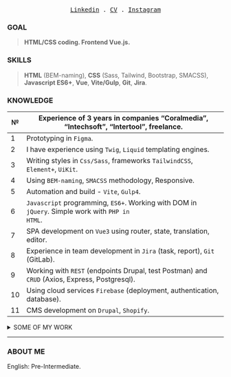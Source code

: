 <p align="center">
  <samp>
    <a href="https://www.linkedin.com/in/aleksej579/">Linkedin</a> .
    <a href="https://docs.google.com/document/d/15-5NDM-8x6to6ftEFT7n2dYbgWQvx5RAoAXenvMSv28">CV</a> .
    <a href="https://www.instagram.com/eremenko_579/">Instagram</a>
  </samp>
</p>

### GOAL

>**HTML/CSS  coding.   Frontend Vue.js.**

### SKILLS

>**HTML** (BEM-naming),  **CSS** (Sass, Tailwind, Bootstrap, SMACSS),  **Javascript ES6+**,  **Vue**,  **Vite/Gulp**,  **Git**,  **Jira**.

### KNOWLEDGE

№ | Experience of 3 years in companies  “Coralmedia”, “Intechsoft”, “Intertool”, freelance.
---|---
1 | Prototyping in <code>Figma</code>.
2 | I have experience using <code>Twig</code>, <code>Liquid</code> templating engines.
3 | Writing styles in <code>Css/Sass</code>, frameworks <code>TailwindCSS</code>, <code>Element+</code>, <code>UiKit</code>.
4 | Using <code>BEM-naming</code>, <code>SMACSS</code> methodology, Responsive.
5 | Automation and build - <code>Vite</code>, <code>Gulp4</code>.
6 | <code>Javascript</code> programming, <code>ES6+</code>. Working with DOM in <code>jQuery</code>. Simple work with <code>PHP in HTML</code>.
7 | SPA development on <code>Vue3</code> using router, state, translation, editor.
8 | Experience in team development in <code>Jira</code> (task, report), <code>Git</code> (GitLab).
9 | Working with <code>REST</code> (endpoints Drupal, test Postman) and <code>CRUD</code> (Axios, Express, Postgresql).
10 | Using cloud services <code>Firebase</code> (deployment, authentication, database).
11 | CMS development on <code>Drupal</code>, <code>Shopify</code>.

<details>
  <summary>SOME OF MY WORK</summary>
  <ul>
    <li><a href="https://test-e8a57.web.app">Webdev</a></li>
    <li><a href="https://authentication-5bff9.web.app/">Auth</a></li>
    <li><a href="http://naturetour.eu3.biz/">Naturetour</a></li>
    <li><a href="https://github.com/Aleksej579/dogs-bomba">Dogsbomba</a></li>
    <li><a href="http://art-coral.com">Coralmedia</a>, <a href="https://intertool.ua/">Intertoolua</a></li>
  </ul>
</details>

---

### ABOUT ME

English: Pre-Intermediate.
